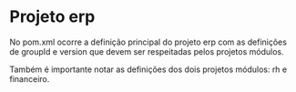Projeto erp
=====================

No pom.xml ocorre a definição principal do projeto erp com as definições de groupId e version que devem ser respeitadas pelos projetos módulos. 

Também é importante notar as definições dos dois projetos módulos: rh e financeiro.

